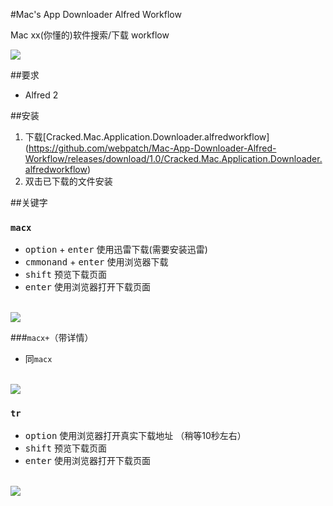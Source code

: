 #Mac's App Downloader Alfred Workflow

Mac xx(你懂的)软件搜索/下载 workflow<br>

<img src="https://raw.githubusercontent.com/webpatch/Mac-App-Downloader-Alfred-Workflow/master/preview/preview.gif"/>

##要求
* Alfred 2

##安装
1. 下载[Cracked.Mac.Application.Downloader.alfredworkflow] (https://github.com/webpatch/Mac-App-Downloader-Alfred-Workflow/releases/download/1.0/Cracked.Mac.Application.Downloader.alfredworkflow)
2. 双击已下载的文件安装

##关键字
### `macx` 

* <kbd>option</kbd> + <kbd>enter</kbd>  使用迅雷下载(需要安装迅雷)
* <kbd>cmmonand</kbd> + <kbd>enter</kbd> 使用浏览器下载
* <kbd>shift</kbd> 预览下载页面
* <kbd>enter</kbd> 使用浏览器打开下载页面
<br/>
<img src="https://raw.githubusercontent.com/webpatch/Mac-App-Downloader-Alfred-Workflow/master/preview/macx.jpg"/>

###`macx+`（带详情）

* 同`macx`
<br/>
<img  src="https://raw.githubusercontent.com/webpatch/Mac-App-Downloader-Alfred-Workflow/master/preview/macx%2B.jpg"/>
  
### `tr`
* <kbd>option</kbd> 使用浏览器打开真实下载地址 （稍等10秒左右）
* <kbd>shift</kbd> 预览下载页面
* <kbd>enter</kbd> 使用浏览器打开下载页面
<br/>
<img src="https://raw.githubusercontent.com/webpatch/Mac-App-Downloader-Alfred-Workflow/master/preview/tr.jpg"/>
